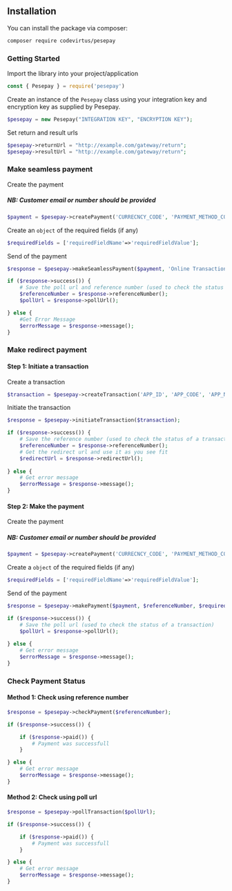 ## Installation

You can install the package via composer:

```bash
composer require codevirtus/pesepay
```

### Getting Started
Import the library into your project/application

```js  
const { Pesepay } = require('pesepay')
```

Create an instance of the `Pesepay` class using your integration key and encryption key as supplied by Pesepay.

```php 
$pesepay = new Pesepay("INTEGRATION KEY", "ENCRYPTION KEY");
```

Set return and result urls

```php 
$pesepay->returnUrl = "http://example.com/gateway/return";
$pesepay->resultUrl = "http://example.com/gateway/return";
```

### Make seamless payment

Create the payment 
##### NB: Customer email or number should be provided

```php
$payment = $pesepay->createPayment('CURRECNCY_CODE', 'PAYMENT_METHOD_CODE', 'CUSTOMER_EMAIL(OPTIONAL)', 'CUSTOMER_PHONE_NUMBER(OPTIONAL)', 'CUSTOMER_NAME(OPTIONAL)');
```

Create an `object` of the required fields (if any)
```php
$requiredFields = ['requiredFieldName'=>'requiredFieldValue'];
```

Send of the payment
```php
$response = $pesepay->makeSeamlessPayment($payment, 'Online Transaction', $AMOUNT, $requiredFields);

if ($response->success()) {
    # Save the poll url and reference number (used to check the status of a transaction)
    $referenceNumber = $response->referenceNumber();
    $pollUrl = $response->pollUrl();

} else {
    #Get Error Message
    $errorMessage = $response->message();
}
```

### Make redirect payment
#### Step 1: Initiate a transaction

Create a transaction
```php
$transaction = $pesepay->createTransaction('APP_ID', 'APP_CODE', 'APP_NAME', $amount, 'CURRENCY_CODE', 'PAYMENT_REASON');
```

Initiate the transaction
```php
$response = $pesepay->initiateTransaction($transaction);

if ($response->success()) {
    # Save the reference number (used to check the status of a transaction and to make the payment)
    $referenceNumber = $response->referenceNumber();
    # Get the redirect url and use it as you see fit   
    $redirectUrl = $response->redirectUrl();
    
} else {
    # Get error message
    $errorMessage = $response->message();
}
```

#### Step 2: Make the payment

Create the payment 
##### NB: Customer email or number should be provided

```php
$payment = $pesepay->createPayment('CURRECNCY_CODE', 'PAYMENT_METHOD_CODE', 'CUSTOMER_EMAIL(OPTIONAL)', 'CUSTOMER_PHONE_NUMBER(OPTIONAL)', 'CUSTOMER_NAME(OPTIONAL)');
```

Create a `object` of the required fields (if any)

```php
$requiredFields = ['requiredFieldName'=>'requiredFieldValue'];
```

Send of the payment
```php
$response = $pesepay->makePayment($payment, $referenceNumber, $requiredFields);

if ($response->success()) {
    # Save the poll url (used to check the status of a transaction)
    $pollUrl = $response->pollUrl();
    
} else {
    # Get error message
    $errorMessage = $response->message();
}
```

### Check Payment Status
#### Method 1: Check using reference number
```php
$response = $pesepay->checkPayment($referenceNumber);

if ($response->success()) {

    if ($response->paid()) {
        # Payment was successfull
    }

} else {
    # Get error message
    $errorMessage = $response->message();
}
```
#### Method 2: Check using poll url
```php
$response = $pesepay->pollTransaction($pollUrl);

if ($response->success()) {

    if ($response->paid()) {
        # Payment was successfull
    }

} else {
    # Get error message
    $errorMessage = $response->message();
}
```